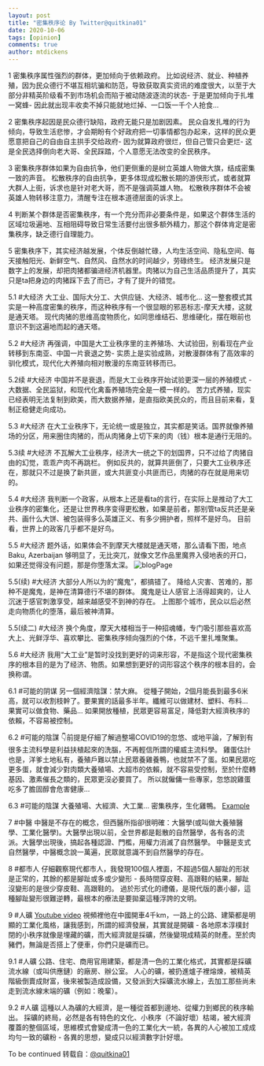 ```yaml
---
layout: post
title: "密集秩序论 By Twitter@quitkina01"
date: 2020-10-06
tags: [opinion]
comments: true
author: mtdickens
---
```

1
密集秩序属性强烈的群体，更加倾向于依赖政府。
比如说经济、就业、种植养殖，因为民众德行不堪互相坑骗和防范，导致获取真实资讯的难度很大，以至于大部分非精英阶级看不到市场机会而陷于被动随波逐流的状态- 于是更加倾向于扎堆一窝蜂- 因此就出现丰收卖不掉只能就地烂掉、一口饭一千个人抢食...
<!-- more -->

2
密集秩序起因是民众德行缺陷，政府无能只是加剧因素。
民众自发扎堆的行为倾向，导致生活悲惨，才会期盼有个好政府把一切事情都包办起来，这样的民众更愿意把自己的自由自主拱手交给政府- 因为就算政府很烂，但自己管只会更烂- 这是全民选择倒向老大哥、全民踩踏，个人意愿无法改变的全民秩序。

3
密集秩序群体如果为自由抗争，他们更侧重的是树立英雄人物做大旗，结成密集一致的声音。
松散秩序的自由抗争，更多体现成松散长期的游侠形式，或者就算大群人上街，诉求也是针对老大哥，而不是强调英雄人物。
松散秩序群体不会被英雄人物转移注意力，清醒专注在根本道德层面的诉求上。

4
判断某个群体是否密集秩序，有一个充分而非必要条件是，如果这个群体生活的区域垃圾遍地、互相阻碍导致日常生活要付出很多额外精力，那这个群体肯定是密集秩序，缺乏德行自理能力。

5
密集秩序下，其实经济越发展，个体反倒越忙碌，人均生活空间、隐私空间、每天接触阳光、新鲜空气、自然风、自然水的时间越少，劳碌终生。
经济发展只是数字上的发展，却把肉猪都骗进经济机器里。肉猪以为自己生活品质提升了，其实只是ta把身边的肉猪踩下去了而已，才有了提升的错觉。

5.1 #大经济
大工业、国际大分工、大供应链、大经济、城市化... 这一整套模式其实是一种高度密集的秩序，而这种秩序有一个很显眼的邪恶标志-摩天大楼，这就是通天塔。
现代肉猪的思维高度物质化，如同思维结石、思维硬化，摆在眼前也意识不到这遍地而起的通天塔。

5.2 #大经济
再强调，中国是大工业秩序里的主养殖场、大试验田，别看现在产业转移到东南亚、中国一片衰退之势- 实质上是实验成熟，对散漫群体有了高效率的驯化模式，现代化大养殖向相对散漫的东南亚转移而已。

5.2续 #大经济
中国并不是衰退，而是大工业秩序开始试验更深一层的养殖模式 - 大数据、全民监狱，和现代化禽畜养殖场完全是一模一样的。
苦力式养殖，现实已经表明无法复制到欧美，而大数据养殖，是直指欧美民众的，而且目前来看，复制正稳健走向成功。

5.3 #大经济
在大工业秩序下，无论统一或是独立，其实都是笑话。国界就像养殖场的分区，用来圈住肉猪的，而从肉猪身上切下来的肉（钱）根本是通行无阻的。

5.3续 #大经济
不瓦解大工业秩序，经济大一统之下的划国界，只不过给了肉猪自由的幻觉，乖乖产肉不再跳栏。
例如反共的，就算共匪倒了，只要大工业秩序还在，那就只不过是换了新共匪，或大共匪变小共匪而已，肉猪的存在就是用来切的。

5.4 #大经济
我判断一个政客，从根本上还是看ta的言行，在实际上是推动了大工业秩序的密集化，还是让世界秩序变得更松散，如果是前者，那别管ta反共还是亲共、画什么大饼、被包装得多么英雄正义、有多少拥护者，照样不是好鸟。
目前看，世界上的政客几乎都不是好鸟。

5.5 #大经济
题外话，如果体会不到摩天大楼就是通天塔，那么请看下图，地点 Baku, Azerbaijan
够明显了，无比突兀，就像文艺作品里魔界入侵地表的开口，如果还觉得没有问题，那是你堕落太深。
![blogPage](https://pbs.twimg.com/media/EZDvnUYUMAAKKzP?format=jpg&name=large)

5.5(续) #大经济
大部分人所以为的“魔鬼”，都搞错了。
降给人灾害、苦难的，那种不是魔鬼，是神在清算德行不堪的群体。
魔鬼是让人感官上活得超爽的，让人沉迷于感官刺激享受，越来越感受不到神的存在。
上图那个城市，民众以后必然走向物质化的堕落，最后被神清算。

5.5(续二) #大经济
换个角度，摩天大楼相当于一种招魂幡，专门吸引那些喜欢高大上、光鲜浮华、喜欢攀比、密集秩序倾向强烈的个体，不远千里扎堆聚集。

5.6 #大经济
我用“大工业”是暂时没找到更好的词来形容，不是指这个现代密集秩序的根本目的是为了经济、物质。如果想到更好的词形容这个秩序的根本目的，会换称谓。

6.1 #可能的阴谋 
另一個經濟陰謀：禁大麻。
從種子開始，2個月能長到最多6米高，就可以收割枝幹了。要果實的話最多半年。纖維可以做建材、塑料、布料... 果實可以做食物、藥品... 如果開放種植，民眾更容易富足，降低對大經濟秩序的依賴，不容易被控制。

6.2 #可能的陰謀 
👇前提是仔細了解過整場COVID19的忽悠、或地平論，了解到有很多主流科學是利益扶植起來的洗腦，不再輕信所謂的權威主流科學。
雞蛋估計也是，洋爹土地私有，養殖戶難以禁止民眾養雞養鴨，也就禁不了蛋。如果民眾吃更多蛋，就會減少對肉類大養殖場、大超市的依賴，就不容易受控制，至於什麼轉基因、激素催長之類的，民眾更沒必要買了。
所以就僱傭一些專家，忽悠說雞蛋吃多了膽固醇會危害健康...

6.3 #可能的陰謀
大養殖場、大經濟、大工業... 密集秩序，生化雞鴨。
[Example](https://twitter.com/PLTC_PastLives/status/722050369635819522)

7 #中醫
中醫是不存在的概念，但西醫所指卻很明確：大醫學(或叫做大養殖醫學、工業化醫學)。大醫學出現以前，全世界都是鬆散的自然醫學，各有各的流派。大醫學出現後，搞起各種認證、門檻，用權力消滅了自然醫學。
中醫是支式自然醫學，中醫概念說一萬遍，民眾就意識不到自然醫學的存在。

8 #都市人
仔細觀察現代都市人，我發現100個人裡面，不超過5個人腳趾的形狀是正常的，其餘的都是腳趾或多或少變形 - 長時間穿皮鞋、高跟鞋的結果，腳趾沒變形的是很少穿皮鞋、高跟鞋的。
過於形式化的禮儀，是現代版的裹小腳，這種腳趾變形很難逆轉，最根本的療法是要拋棄這種浮誇的文明。

9 #人礦
[Youtube video](https://www.youtube.com/watch?v=kaa4KiQQyIc)
視頻裡他在中國開車4千km，一路上的公路、建築都是明顯的工業化風格，讓我感到，所謂的經濟發展，其實就是開礦 - 各地原本淳樸封閉的小秩序就像是埋藏的礦，而大經濟就是採礦，然後變現成精英的財產。至於肉豬們，無論是否搭上了便車，你們只是礦而已。

9.1 #人礦 
公路、住宅、商用官用建築，都是清一色的工業化格式，其實都是採礦流水線（或叫供應鏈）的廠房、辦公室。
人心的礦，被扔進爐子裡熔煉，被精英階級倒賣成財富，後來被製造成設備，又發派到大採礦流水線上，去加工那些尚未走到流水線末端的礦（例如：晚輩）。

9.2 #人礦 
這種以人為礦的大經濟，是一種從首都到邊地、從權力到鄉民的秩序輸出。
採礦的終局，必然是各有特色的文化、小秩序（不論好壞）枯竭，被大經濟覆蓋的整個區域，思維模式會變成清一色的工業化大一統，各異的人心被加工成成均勻一致的礦粉 - 各異的思想，變成只以經濟數字計好壞。

To be continued
转载自：[@quitkina01](https://twitter.com/quitkina01/status/1263700494599389185)
